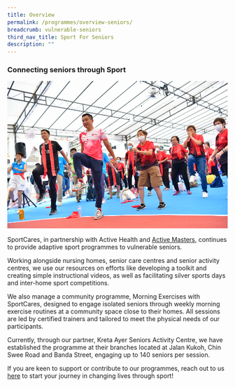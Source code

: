 ```yaml
---
title: Overview
permalink: /programmes/overview-seniors/
breadcrumb: vulnerable-seniors
third_nav_title: Sport For Seniors
description: ""
---
```

### Connecting seniors through Sport 

![](/images/Marcus%20Tan%20at%20KOC%202022.png)

SportCares, in partnership with Active Health and [Active Masters](https://www.myactivesg.com/Programmes/For-Masters-and-Seniors), continues to provide adaptive sport programmes to vulnerable seniors. 

Working alongside nursing homes, senior care centres and senior activity centres, we use our resources on efforts like developing a toolkit and creating simple instructional videos, as well as facilitating silver sports days and inter-home sport competitions.

We also manage a community programme, Morning Exercises with SportCares, designed to engage isolated seniors through weekly morning exercise routines at a community space close to their homes. All sessions are led by certified trainers and tailored to meet the physical needs of our participants.

Currently, through our partner, Kreta Ayer Seniors Activity Centre, we have established the programme at their branches located at Jalan Kukoh, Chin Swee Road and Banda Street, engaging up to 140 seniors per session.

If you are keen to support or contribute to our programmes, reach out to us [here](mailto:sportcares@sport.gov.sg)  to start your journey in changing lives through sport!